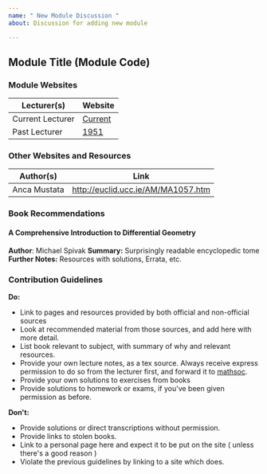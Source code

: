```yaml
---
name: " New Module Discussion "
about: Discussion for adding new module

---
```

## Module Title (Module Code)
### Module Websites
| Lecturer(s)  | Website |  
| ------------- | ------------- |
| Current Lecturer | [Current](https://maths.tcd.ie/~ewalton/ma0000/current/) |
|  Past Lecturer |  [1951](https://maths.tcd.ie/~ewalton/ma0000/1951/) |

### Other Websites and Resources

| Author(s)  | Link |  
| ------------- | ------------- |
|  Anca Mustata |  http://euclid.ucc.ie/AM/MA1057.htm |

### Book Recommendations

#### A Comprehensive Introduction to Differential Geometry
**Author**: Michael Spivak 
**Summary:** Surprisingly readable encyclopedic tome
**Further Notes:** Resources with solutions, Errata, etc.

### 

### Contribution Guidelines 

**Do:** 
  - Link to pages and resources provided by both official and non-official sources
  - Look at recommended material from those sources, and add here with more detail. 
  - List book relevant to subject, with summary of why and relevant resources.
  - Provide your own lecture notes, as a tex source. Always receive express permission to do so from the lecturer first, and forward it to [mathsoc](mailto:submissions@mathsoc.ie). 
  - Provide your own solutions to exercises from books
  -  Provide solutions to homework or exams, if you've been given permission as before. 

**Don't:** 
  - Provide solutions or direct transcriptions without permission. 
  - Provide links to stolen books. 
  - Link to a personal page here and expect it to be put on the site ( unless there's a good reason )
  - Violate the previous guidelines by linking to a site which does.
